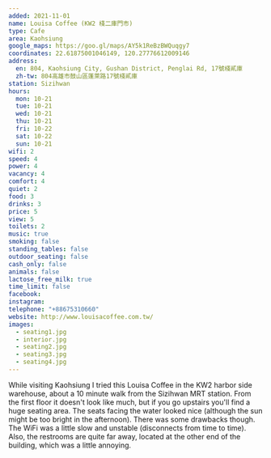 ```yaml
---
added: 2021-11-01
name: Louisa Coffee (KW2 棧二庫門市)
type: Cafe
area: Kaohsiung
google_maps: https://goo.gl/maps/AY5k1ReBzBWQuqgy7
coordinates: 22.61875001046149, 120.27776612009146
address:
  en: 804, Kaohsiung City, Gushan District, Penglai Rd, 17號棧貳庫
  zh-tw: 804高雄市鼓山區蓬萊路17號棧貳庫
station: Sizihwan
hours:
  mon: 10-21
  tue: 10-21
  wed: 10-21
  thu: 10-21
  fri: 10-22
  sat: 10-22
  sun: 10-21
wifi: 2
speed: 4
power: 4
vacancy: 4
comfort: 4
quiet: 2
food: 3
drinks: 3
price: 5
view: 5
toilets: 2
music: true
smoking: false
standing_tables: false
outdoor_seating: false
cash_only: false
animals: false
lactose_free_milk: true
time_limit: false
facebook: 
instagram: 
telephone: "+88675310660"
website: http://www.louisacoffee.com.tw/
images:
  - seating1.jpg
  - interior.jpg
  - seating2.jpg
  - seating3.jpg
  - seating4.jpg
---
```


While visiting Kaohsiung I tried this Louisa Coffee in the KW2 harbor side warehouse, about a 10 minute walk from the Sizihwan MRT station. From the first floor it doesn't look like much, but if you go upstairs you'll find a huge seating area. The seats facing the water looked nice (although the sun might be too bright in the afternoon). There was some drawbacks though. The WiFi was a little slow and unstable (disconnects from time to time). Also, the restrooms are quite far away, located at the other end of the building, which was a little annoying.
